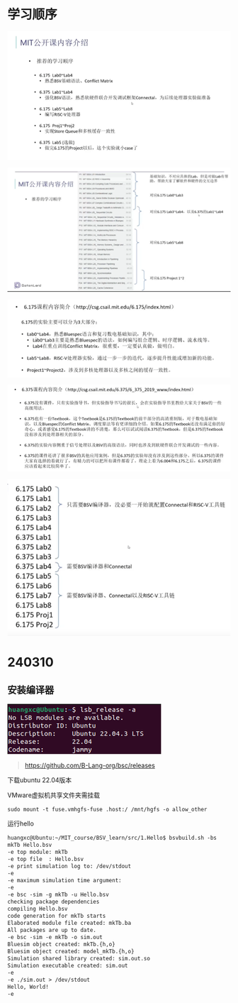 # 学习顺序

![学习顺序](images/学习顺序.png)

![学习顺序2](images/学习顺序2.png)

![6.175内容简介](images/6.175内容简介.png)

![6.375内容简介](images/6.375内容简介.png)

![上手指南](images/上手指南.png)



# 240310

## 安装编译器



![开发环境](images/开发环境.png)



> https://github.com/B-Lang-org/bsc/releases

下载ubuntu 22.04版本



VMware虚拟机共享文件夹需挂载

```
sudo mount -t fuse.vmhgfs-fuse .host:/ /mnt/hgfs -o allow_other
```



运行hello

```shell
huangxc@Ubuntu:~/MIT_course/BSV_learn/src/1.Hello$ bsvbuild.sh -bs mkTb Hello.bsv
-e top module: mkTb
-e top file  : Hello.bsv
-e print simulation log to: /dev/stdout
-e 
-e maximum simulation time argument:
-e 
-e bsc -sim -g mkTb -u Hello.bsv 
checking package dependencies
compiling Hello.bsv
code generation for mkTb starts
Elaborated module file created: mkTb.ba
All packages are up to date.
-e bsc -sim -e mkTb -o sim.out 
Bluesim object created: mkTb.{h,o}
Bluesim object created: model_mkTb.{h,o}
Simulation shared library created: sim.out.so
Simulation executable created: sim.out
-e 
-e ./sim.out > /dev/stdout 
Hello, World!
-e
```

